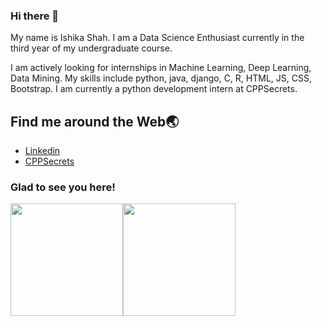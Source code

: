 ### Hi there 👋

<!--
**Ishikashah2510/Ishikashah2510** is a ✨ _special_ ✨ repository because its `README.md` (this file) appears on your GitHub profile.

Here are some ideas to get you started:

- 🔭 I’m currently working on ...
- 🌱 I’m currently learning ...
- 👯 I’m looking to collaborate on ...
- 🤔 I’m looking for help with ...
- 💬 Ask me about ...
- 📫 How to reach me: ...
- 😄 Pronouns: ...
- ⚡ Fun fact: ...
-->

My name is Ishika Shah. I am a Data Science Enthusiast currently in the third year of my undergraduate course.

I am actively looking for internships in Machine Learning, Deep Learning, Data Mining.
My skills include python, java, django, C, R, HTML, JS, CSS, Bootstrap.
I am currently a python development intern at CPPSecrets.

## Find me around the Web🌏
- <a href='https://www.linkedin.com/in/ishika-shah-234663183/'>Linkedin</a>
- <a href='https://cppsecrets.com/user/index.php?uid=13355'>CPPSecrets</a>


### Glad to see you here!
<img height="180em" src="https://github-readme-stats.vercel.app/api?username=Ishikashah2510&show_icons=true&hide_border=true&&count_private=true&include_all_commits=true" /><img height="180em" src="https://github-readme-stats.vercel.app/api/top-langs/?username=Ishikashah2510&theme=algolia&hide_border=true&langs_count=9&layout=compact"/>
